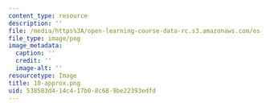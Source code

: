 ```yaml
---
content_type: resource
description: ''
file: /media/https%3A/open-learning-course-data-rc.s3.amazonaws.com/es-s41-speak-italian-with-your-mouth-full-spring-2012/538583d414c417b08c689be22393edfd_10-approx.png
file_type: image/png
image_metadata:
  caption: ''
  credit: ''
  image-alt: ''
resourcetype: Image
title: 10-approx.png
uid: 538583d4-14c4-17b0-8c68-9be22393edfd
---
```


